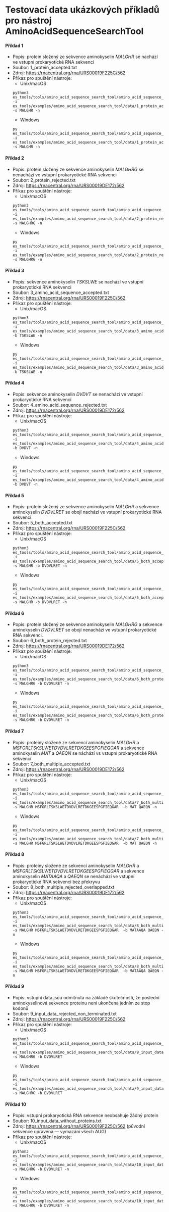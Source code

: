 # Testovací data ukázkových příkladů pro nástroj AminoAcidSequenceSearchTool

#### Příklad 1
- Popis: protein složený ze sekvence aminokyselin *MALGHR* se nachází ve vstupní prokaryotické RNA sekvenci
- Soubor: 1_protein_accepted.txt
- Zdroj: https://rnacentral.org/rna/URS00019F225C/562
- Příkaz pro spuštění nástroje:
  * Unix/macOS
  ```console
  python3 es_tools/tools/amino_acid_sequence_search_tool/amino_acid_sequence_search_tool.py -i es_tools/examples/amino_acid_sequence_search_tool/data/1_protein_accepted.txt -s MALGHR -n
  ```
  * Windows
  ```console
  py es_tools/tools/amino_acid_sequence_search_tool/amino_acid_sequence_search_tool.py -i es_tools/examples/amino_acid_sequence_search_tool/data/1_protein_accepted.txt -s MALGHR -n
  ```
#### Příklad 2
- Popis:  protein složený ze sekvence aminokyselin *MALGHRG* se nenachází ve vstupní prokaryotické RNA sekvenci
- Soubor: 2_protein_rejected.txt
- Zdroj: https://rnacentral.org/rna/URS00019DE172/562
- Příkaz pro spuštění nástroje:
  * Unix/macOS
  ```console
  python3 es_tools/tools/amino_acid_sequence_search_tool/amino_acid_sequence_search_tool.py -i es_tools/examples/amino_acid_sequence_search_tool/data/2_protein_rejected.txt -s MALGHRG -n
  ```
  * Windows
  ```console
  py es_tools/tools/amino_acid_sequence_search_tool/amino_acid_sequence_search_tool.py -i es_tools/examples/amino_acid_sequence_search_tool/data/2_protein_rejected.txt -s MALGHRG -n
  ```
#### Příklad 3
- Popis: sekvence aminokyselin *TSKSLWE* se nachází ve vstupní prokaryotické RNA sekvenci
- Soubor: 3_amino_acid_sequence_accepted.txt
- Zdroj: https://rnacentral.org/rna/URS00019F225C/562
- Příkaz pro spuštění nástroje:
  * Unix/macOS
  ```console
  python3 es_tools/tools/amino_acid_sequence_search_tool/amino_acid_sequence_search_tool.py -i es_tools/examples/amino_acid_sequence_search_tool/data/3_amino_acid_sequence_accepted.txt -b TSKSLWE -n
  ```
  * Windows
  ```console
  py es_tools/tools/amino_acid_sequence_search_tool/amino_acid_sequence_search_tool.py -i es_tools/examples/amino_acid_sequence_search_tool/data/3_amino_acid_sequence_accepted.txt -b TSKSLWE -n
  ```
#### Příklad 4
- Popis: sekvence aminokyselin *DVDVT* se nenachází ve vstupní prokaryotické RNA sekvenci
- Soubor: 4_amino_acid_sequence_rejected.txt
- Zdroj: https://rnacentral.org/rna/URS00019DE172/562
- Příkaz pro spuštění nástroje:
  * Unix/macOS
  ```console
  python3 es_tools/tools/amino_acid_sequence_search_tool/amino_acid_sequence_search_tool.py -i es_tools/examples/amino_acid_sequence_search_tool/data/4_amino_acid_sequence_rejected.txt -b DVDVT -n
  ```
  * Windows
  ```console
  py es_tools/tools/amino_acid_sequence_search_tool/amino_acid_sequence_search_tool.py -i es_tools/examples/amino_acid_sequence_search_tool/data/4_amino_acid_sequence_rejected.txt -b DVDVT -n
  ```  
#### Příklad 5
- Popis: protein složený ze sekvence aminokyselin *MALGHR* a sekvence aminokyselin *DVDVLRET* se obojí nachází ve vstupní prokaryotické RNA sekvenci.
- Soubor: 5_both_accepted.txt
- Zdroj: https://rnacentral.org/rna/URS00019F225C/562
- Příkaz pro spuštění nástroje:
  * Unix/macOS
  ```console
  python3 es_tools/tools/amino_acid_sequence_search_tool/amino_acid_sequence_search_tool.py -i es_tools/examples/amino_acid_sequence_search_tool/data/5_both_accepted.txt -s MALGHR -b DVDVLRET -n
  ```
  * Windows
  ```console
  py es_tools/tools/amino_acid_sequence_search_tool/amino_acid_sequence_search_tool.py -i es_tools/examples/amino_acid_sequence_search_tool/data/5_both_accepted.txt -s MALGHR -b DVDVLRET -n
  ```
#### Příklad 6
- Popis: protein složený ze sekvence aminokyselin *MALGHRG* a sekvence aminokyselin *DVDVLRET* se obojí nenachází ve vstupní prokaryotické RNA sekvenci.
- Soubor: 6_both_protein_rejected.txt
- Zdroj: https://rnacentral.org/rna/URS00019DE172/562
- Příkaz pro spuštění nástroje:
  * Unix/macOS
  ```console
  python3 es_tools/tools/amino_acid_sequence_search_tool/amino_acid_sequence_search_tool.py -i es_tools/examples/amino_acid_sequence_search_tool/data/6_both_protein_rejected.txt -s MALGHRG -b DVDVLRET -n
  ```
  * Windows
  ```console
  py es_tools/tools/amino_acid_sequence_search_tool/amino_acid_sequence_search_tool.py -i es_tools/examples/amino_acid_sequence_search_tool/data/6_both_protein_rejected.txt -s MALGHRG -b DVDVLRET -n
  ```
#### Příklad 7
- Popis: proteiny složené ze sekvencí aminokyselin *MALGHR* a *MSFGRLTSKSLWETDVDVLRETDKGEESPGFIEQGAR* a sekvence aminokyselin *MAT* a *QAEQN* se náchází vs vstupní prokaryotické RNA sekvenci
- Soubor: 7_both_multiple_accepted.txt
- Zdroj: https://rnacentral.org/rna/URS00019DE172/562
- Příkaz pro spuštění nástroje:
  * Unix/macOS
  ```console
  python3 es_tools/tools/amino_acid_sequence_search_tool/amino_acid_sequence_search_tool.py -i es_tools/examples/amino_acid_sequence_search_tool/data/7_both_multiple_accepted.txt -s MALGHR MSFGRLTSKSLWETDVDVLRETDKGEESPGFIEQGAR  -b MAT QAEQN -n
  ```
  * Windows
  ```console
  py es_tools/tools/amino_acid_sequence_search_tool/amino_acid_sequence_search_tool.py -i es_tools/examples/amino_acid_sequence_search_tool/data/7_both_multiple_accepted.txt -s MALGHR MSFGRLTSKSLWETDVDVLRETDKGEESPGFIEQGAR  -b MAT QAEQN -n
  ```
#### Příklad 8
- Popis:  proteiny složené ze sekvencí aminokyselin *MALGHR* a *MSFGRLTSKSLWETDVDVLRETDKGEESPGFIEQGAR* a sekvence aminokyselin *MATAAQA* a *QAEQN* se nenáchází ve vstupní prokaryotické RNA sekvenci bez překryvu
- Soubor: 8_both_multiple_rejected_overlapped.txt
- Zdroj: https://rnacentral.org/rna/URS00019DE172/562
- Příkaz pro spuštění nástroje:
  * Unix/macOS
  ```console
  python3 es_tools/tools/amino_acid_sequence_search_tool/amino_acid_sequence_search_tool.py -i es_tools/examples/amino_acid_sequence_search_tool/data/8_both_multiple_rejected_overlapped.txt -s MALGHR MSFGRLTSKSLWETDVDVLRETDKGEESPGFIEQGAR  -b MATAAQA QAEQN -n
  ```
  * Windows
  ```console
  py es_tools/tools/amino_acid_sequence_search_tool/amino_acid_sequence_search_tool.py -i es_tools/examples/amino_acid_sequence_search_tool/data/8_both_multiple_rejected_overlapped.txt -s MALGHR MSFGRLTSKSLWETDVDVLRETDKGEESPGFIEQGAR  -b MATAAQA QAEQN -n
  ```
#### Příklad 9
- Popis: vstupní data jsou odmítnuta na základě skutečnosti, že poslední aminokyselinová sekvence proteinu není ukončena jedním ze stop kodonů
- Soubor: 9_input_data_rejected_non_terminated.txt
- Zdroj: https://rnacentral.org/rna/URS00019F225C/562
- Příkaz pro spuštění nástroje:
  * Unix/macOS
  ```console
  python3 es_tools/tools/amino_acid_sequence_search_tool/amino_acid_sequence_search_tool.py -i es_tools/examples/amino_acid_sequence_search_tool/data/9_input_data_rejected_non_terminated.txt -s MALGHRG -b DVDVLRET
  ```
  * Windows
  ```console
  py es_tools/tools/amino_acid_sequence_search_tool/amino_acid_sequence_search_tool.py -i es_tools/examples/amino_acid_sequence_search_tool/data/9_input_data_rejected_non_terminated.txt -s MALGHRG -b DVDVLRET
  ```      
#### Příklad 10
- Popis: vstupní prokaryotická RNA sekvence neobsahuje žádný protein
- Soubor: 10_input_data_without_proteins.txt
- Zdroj: https://rnacentral.org/rna/URS00019F225C/562 (původní sekvence upravena — vymazání všech AUG)
- Příkaz pro spuštění nástroje:
  * Unix/macOS
  ```console
  python3 es_tools/tools/amino_acid_sequence_search_tool/amino_acid_sequence_search_tool.py -i es_tools/examples/amino_acid_sequence_search_tool/data/10_input_data_without_proteins.txt -s MALGHRG -b DVDVLRET -n
  ```
  * Windows
  ```console
  py es_tools/tools/amino_acid_sequence_search_tool/amino_acid_sequence_search_tool.py -i es_tools/examples/amino_acid_sequence_search_tool/data/10_input_data_without_proteins.txt -s MALGHRG -b DVDVLRET -n
  ```       
